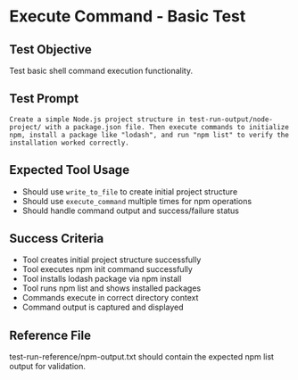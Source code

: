 # Execute Command - Basic Test

## Test Objective

Test basic shell command execution functionality.

## Test Prompt

```
Create a simple Node.js project structure in test-run-output/node-project/ with a package.json file. Then execute commands to initialize npm, install a package like "lodash", and run "npm list" to verify the installation worked correctly.
```

## Expected Tool Usage

- Should use `write_to_file` to create initial project structure
- Should use `execute_command` multiple times for npm operations
- Should handle command output and success/failure status

## Success Criteria

- Tool creates initial project structure successfully
- Tool executes npm init command successfully
- Tool installs lodash package via npm install
- Tool runs npm list and shows installed packages
- Commands execute in correct directory context
- Command output is captured and displayed

## Reference File

test-run-reference/npm-output.txt should contain the expected npm list output for validation.
